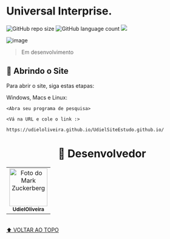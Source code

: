 # Universal Interprise.

<!---Esses são exemplos. Veja https://shields.io para outras pessoas ou para personalizar este conjunto de escudos. Você pode querer incluir dependências, status do projeto e informações de licença aqui--->

![GitHub repo size](https://img.shields.io/github/repo-size/UdielOliveira/UdielSiteEstudo.github.io?style=for-the-badge)
![GitHub language count](https://img.shields.io/github/languages/count/UdielOliveira/UdielSiteEstudo.github.io?style=for-the-badge)
<img src="http://img.shields.io/static/v1?label=STATUS&message=EM%20DESENVOLVIMENTO&color=GREEN&style=for-the-badge"/>


![image](http://www.unow.com.br/emDesenvolvimento.gif)
> Em desenvolvimento

## 🚀 Abrindo o Site

Para abrir o site, siga estas etapas:

Windows, Macs e Linux:
```
<Abra seu programa de pesquisa>
```
```
<Vá na URL e cole o link :>
```
```
https://udieloliveira.github.io/UdielSiteEstudo.github.io/
```

<h1 style: align="center">🤝 Desenvolvedor</h1>

<table style: align="center">
    <td align="center">
      <a href="#">
        <img src="https://avatars.githubusercontent.com/u/113556350?v=4" width="100px;" alt="Foto do Mark Zuckerberg"/><br>
        <sub>
          <b>UdielOliveira</b>
        </sub>
      </a>
    </td>   
    </table>
    
<br>[⬆ VOLTAR AO TOPO](#UniversalInterprise.)</br>
